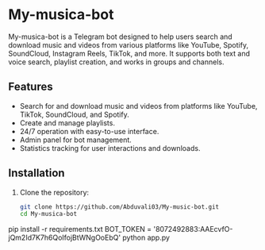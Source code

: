 # My-musica-bot

My-musica-bot is a Telegram bot designed to help users search and download music and videos from various platforms like YouTube, Spotify, SoundCloud, Instagram Reels, TikTok, and more. It supports both text and voice search, playlist creation, and works in groups and channels.

## Features
- Search for and download music and videos from platforms like YouTube, TikTok, SoundCloud, and Spotify.
- Create and manage playlists.
- 24/7 operation with easy-to-use interface.
- Admin panel for bot management.
- Statistics tracking for user interactions and downloads.

## Installation

1. Clone the repository:
   ```bash
   git clone https://github.com/Abduvali03/My-music-bot.git
   cd My-musica-bot
   
pip install -r requirements.txt
BOT_TOKEN = '8072492883:AAEcvfO-jQm2Id7K7h6QoIfojBtWNgOoEbQ'
python app.py
